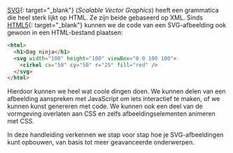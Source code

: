[SVG](https://developer.mozilla.org/en-US/docs/Web/SVG){: target="_blank"} (*Scalable Vector Graphics*) heeft een grammatica die heel sterk lijkt op HTML. Ze zijn beide gebaseerd op XML. Sinds [HTML5](https://en.wikipedia.org/wiki/HTML5){: target="_blank"} kunnen we de code van een SVG-afbeelding ook gewoon in een HTML-bestand plaatsen:

```html
<html>
  <h1>Dag ninja</h1>
  <svg width="100" height="100" viewBox="0 0 100 100">
    <cirkel cx="50" cy="50" r="25" fill="red" />
  </svg>
</html>
```

Hierdoor kunnen we heel wat coole dingen doen. We kunnen delen van een afbeelding aanspreken met JavaScript om iets interactief te maken, of we kunnen kunst genereren met code. We kunnen ook een deel van de vormgeving overlaten aan CSS en zelfs afbeeldingselementen animeren met CSS.

In deze handleiding verkennen we stap voor stap hoe je SVG-afbeeldingen kunt opbouwen, van basis tot meer geavanceerde onderwerpen.
